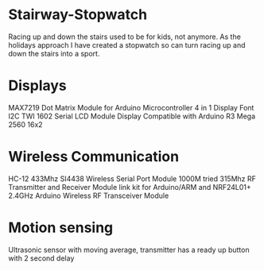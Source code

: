 # Stairway-Stopwatch
Racing up and down the stairs used to be for kids, not anymore. As the holidays approach I have created a stopwatch so can turn racing up and down the stairs into a sport.


# Displays
MAX7219 Dot Matrix Module for Arduino Microcontroller 4 in 1 Display
Font
I2C TWI 1602 Serial LCD Module Display Compatible with Arduino R3 Mega 2560 16x2 

# Wireless Communication
HC-12 433Mhz SI4438 Wireless Serial Port Module 1000M 
tried 315Mhz RF Transmitter and Receiver Module link kit for Arduino/ARM and NRF24L01+ 2.4GHz Arduino Wireless RF Transceiver Module 

# Motion sensing
Ultrasonic sensor with moving average, transmitter has a ready up button with 2 second delay


